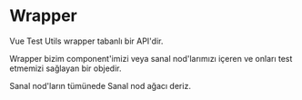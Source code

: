 # Wrapper

Vue Test Utils wrapper tabanlı bir API'dir.

Wrapper bizim component'imizi veya sanal nod'larımızı içeren
ve onları test etmemizi sağlayan bir objedir.

Sanal nod'ların tümünede Sanal nod ağacı deriz.

